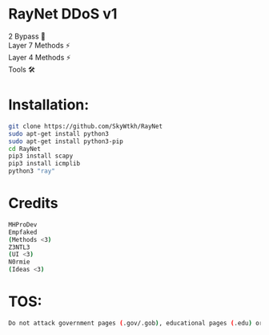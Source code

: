 # RayNet DDoS v1
2 Bypass 🐐<br>Layer 7 Methods ⚡<br>Layer 4 Methods ⚡<br>Tools 🛠️<br>

# Installation:
```sh
git clone https://github.com/SkyWtkh/RayNet
sudo apt-get install python3
sudo apt-get install python3-pip
cd RayNet
pip3 install scapy
pip3 install icmplib
python3 "ray"
```
# Credits
```sh
MHProDev
Empfaked
(Methods <3)
Z3NTL3
(UI <3)
N0rmie
(Ideas <3)
```

# TOS:
```sh
Do not attack government pages (.gov/.gob), educational pages (.edu) or the United States Department of Defense (.mil), the creator is not responsible for the damage caused by the attacks. remember: you are responsible for the attacks since this tool was created for educational purposes
```
